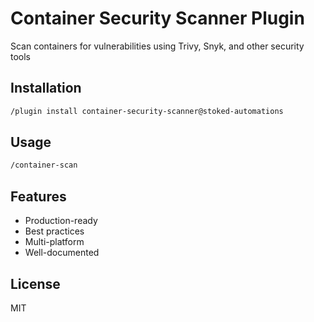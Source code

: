 # Container Security Scanner Plugin

Scan containers for vulnerabilities using Trivy, Snyk, and other security tools

## Installation

```bash
/plugin install container-security-scanner@stoked-automations
```

## Usage

```bash
/container-scan
```

## Features

- Production-ready
- Best practices
- Multi-platform
- Well-documented

## License

MIT
